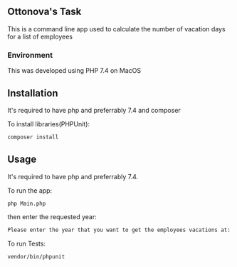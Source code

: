 
## Ottonova's Task

This is a command line app used to calculate the number of vacation days for a list of employees

### Environment

This was developed using PHP 7.4 on MacOS

## Installation

It's required to have php and preferrably 7.4 and composer

To install libraries(PHPUnit):

```bash
composer install
```

## Usage

It's required to have php and preferrably 7.4.

To run the app:

```bash
php Main.php
```

then enter the requested year:

```bash
Please enter the year that you want to get the employees vacations at:
```

To run Tests:

```bash
vendor/bin/phpunit
```
